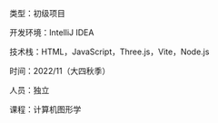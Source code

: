 类型：初级项目

开发环境：IntelliJ IDEA

技术栈：HTML，JavaScript，Three.js，Vite，Node.js

时间：2022/11（大四秋季）

人员：独立

课程：计算机图形学
